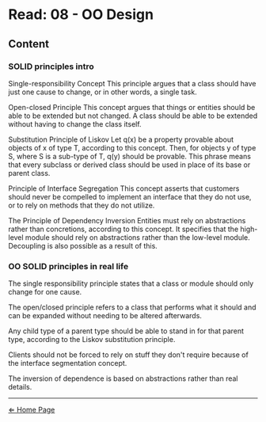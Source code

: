 # Read: 08 - OO Design

## Content

### SOLID principles intro

Single-responsibility Concept This principle argues that a class should have just one cause to change, or in other words, a single task.

Open-closed Principle This concept argues that things or entities should be able to be extended but not changed. A class should be able to be extended without having to change the class itself.

Substitution Principle of Liskov Let q(x) be a property provable about objects of x of type T, according to this concept. Then, for objects y of type S, where S is a sub-type of T, q(y) should be provable. This phrase means that every subclass or derived class should be used in place of its base or parent class.

Principle of Interface Segregation This concept asserts that customers should never be compelled to implement an interface that they do not use, or to rely on methods that they do not utilize.

The Principle of Dependency Inversion Entities must rely on abstractions rather than concretions, according to this concept. It specifies that the high-level module should rely on abstractions rather than the low-level module. Decoupling is also possible as a result of this.

### OO SOLID principles in real life

The single responsibility principle states that a class or module should only change for one cause.

The open/closed principle refers to a class that performs what it should and can be expanded without needing to be altered afterwards.

Any child type of a parent type should be able to stand in for that parent type, according to the Liskov substitution principle.

Clients should not be forced to rely on stuff they don't require because of the interface segmentation concept.

The inversion of dependence is based on abstractions rather than real details.

***

[⇐ Home Page](../../README.md)
